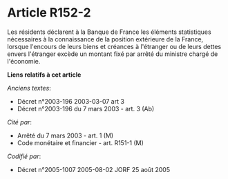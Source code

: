 # Article R152-2

Les résidents déclarent à la Banque de France les éléments statistiques nécessaires à la connaissance de la position
extérieure de la France, lorsque l'encours de leurs biens et créances à l'étranger ou de leurs dettes envers l'étranger
excède un montant fixé par arrêté du ministre chargé de l'économie.

**Liens relatifs à cet article**

_Anciens textes_:

  - Décret n°2003-196 2003-03-07 art 3
  - Décret n°2003-196 du 7 mars 2003 - art. 3 (Ab)

_Cité par_:

  - Arrêté du 7 mars 2003 - art. 1 (M)
  - Code monétaire et financier - art. R151-1 (M)

_Codifié par_:

  - Décret n°2005-1007 2005-08-02 JORF 25 août 2005

